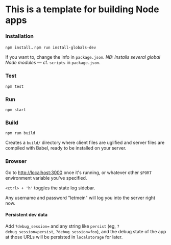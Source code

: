 # This is a template for building Node apps

### Installation
`npm install`..
`npm run install-globals-dev`

If you want to, change the info in `package.json`. *NB: Installs several global Node modules* &mdash; cf. `scripts` in `package.json`.

### Test
`npm test`

### Run
`npm start`

### Build
`npm run build`

Creates a `build/` directory where client files are uglified and server files are compiled with Babel, ready to be installed on your server.

### Browser
Go to [http://localhost:3000](http://localhost:3000 "Visit in browser") once it's running, or whatever other `$PORT` environment variable you've specified.

`<ctrl> + 'h'` toggles the state log sidebar.

Any username and password "letmein" will log you into the server right now.

#### Persistent dev data
Add `?debug_session=` and any string like `persist` (eg, `?debug_session=persist`, `?debug_session=foo`), and the debug state of the app at those URLs will be persisted in `localstorage` for later.
